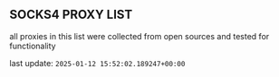 ## SOCKS4 PROXY LIST

all proxies in this list were collected from open sources and tested for functionality

last update: `2025-01-12 15:52:02.189247+00:00`
